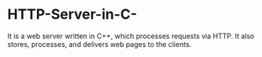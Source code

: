 # HTTP-Server-in-C-
It is a web server written in C++, which processes requests via HTTP. It also stores, processes, and delivers web pages to the clients.
